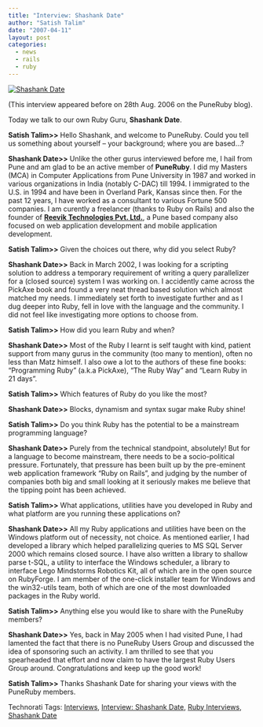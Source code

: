 ```yaml
---
title: "Interview: Shashank Date"
author: "Satish Talim"
date: "2007-04-11"
layout: post
categories:
  - news
  - rails
  - ruby
---
```

[![Shashank
Date](http://www.puneruby.com/blog/images/2006/shashank.jpg)](http://www.puneruby.com/blog/images/2006/shashank.jpg "Shashank Date")

(This interview appeared before on 28th Aug. 2006 on the PuneRuby blog).

Today we talk to our own Ruby Guru, **Shashank Date**.

**Satish Talim\>\>** Hello Shashank, and welcome to PuneRuby. Could you
tell us something about yourself – your background; where you are
based…?
<!--more-->

**Shashank Date\>\>** Unlike the other gurus interviewed before me, I
hail from Pune and am glad to be an active member of **PuneRuby**. I did
my Masters (MCA) in Computer Applications from Pune University in 1987
and worked in various organizations in India (notably C-DAC) till 1994.
I immigrated to the U.S. in 1994 and have been in Overland Park, Kansas
since then. For the past 12 years, I have worked as a consultant to
various Fortune 500 companies. I am curently a freelancer (thanks to
Ruby on Rails) and also the founder of **[Reevik Technologies Pvt.
Ltd.](http://www.reevik.com)**, a Pune based company also focused on web
application development and mobile application development.

**Satish Talim\>\>** Given the choices out there, why did you select
Ruby?

**Shashank Date\>\>** Back in March 2002, I was looking for a scripting
solution to address a temporary requirement of writing a query
parallelizer for a (closed source) system I was working on. I accidently
came across the PickAxe book and found a very neat thread based solution
which almost matched my needs. I immediately set forth to investigate
further and as I dug deeper into Ruby, fell in love with the language
and the community. I did not feel like investigating more options to
choose from.

**Satish Talim\>\>** How did you learn Ruby and when?

**Shashank Date\>\>** Most of the Ruby I Iearnt is self taught with
kind, patient support from many gurus in the community (too many to
mention), often no less than Matz himself. I also owe a lot to the
authors of these fine books: “Programming Ruby” (a.k.a PickAxe), “The
Ruby Way” and “Learn Ruby in 21 days”.

**Satish Talim\>\>** Which features of Ruby do you like the most?

**Shashank Date\>\>** Blocks, dynamism and syntax sugar make Ruby shine!

**Satish Talim\>\>** Do you think Ruby has the potential to be a
mainstream programming language?

**Shashank Date\>\>** Purely from the technical standpoint, absolutely!
But for a language to become mainstream, there needs to be a
socio-political pressure. Fortunately, that pressure has been built up
by the pre-eminent web application framework “Ruby on Rails”, and
judging by the number of companies both big and small looking at it
seriously makes me believe that the tipping point has been achieved.

**Satish Talim\>\>** What applications, utilities have you developed in
Ruby and what platform are you running these applications on?

**Shashank Date\>\>** All my Ruby applications and utilities have been
on the Windows platform out of necessity, not choice. As mentioned
earlier, I had developed a library which helped parallelizing queries to
MS SQL Server 2000 which remains closed source. I have also written a
library to shallow parse t-SQL, a utility to interface the Windows
scheduler, a library to interface Lego Mindstorms Robotics Kit, all of
which are in the open source on RubyForge. I am member of the one-click
installer team for Windows and the win32-utils team, both of which are
one of the most downloaded packages in the Ruby world.

**Satish Talim\>\>** Anything else you would like to share with the
PuneRuby members?

**Shashank Date\>\>** Yes, back in May 2005 when I had visited Pune, I
had lamented the fact that there is no PuneRuby Users Group and
discussed the idea of sponsoring such an activity. I am thrilled to see
that you spearheaded that effort and now claim to have the largest Ruby
Users Group around. Congratulations and keep up the good work!

**Satish Talim\>\>** Thanks Shashank Date for sharing your views with
the PuneRuby members.

Technorati Tags: [Interviews](http://technorati.com/tag/Interviews),
[Interview: Shashank
Date](http://technorati.com/tag/Interview%3A+Shashank+Date), [Ruby
Interviews](http://technorati.com/tag/Ruby+Interviews), [Shashank
Date](http://technorati.com/tag/Shashank+Date)

